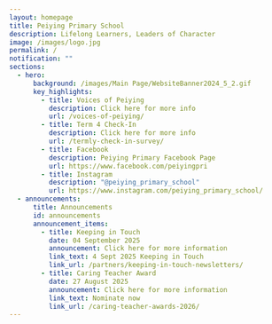 ```yaml
---
layout: homepage
title: Peiying Primary School
description: Lifelong Learners, Leaders of Character
image: /images/logo.jpg
permalink: /
notification: ""
sections:
  - hero:
      background: /images/Main Page/WebsiteBanner2024_5_2.gif
      key_highlights:
        - title: Voices of Peiying
          description: Click here for more info
          url: /voices-of-peiying/
        - title: Term 4 Check-In
          description: Click here for more info
          url: /termly-check-in-survey/
        - title: Facebook
          description: Peiying Primary Facebook Page
          url: https://www.facebook.com/peiyingpri
        - title: Instagram
          description: "@peiying_primary_school"
          url: https://www.instagram.com/peiying_primary_school/
  - announcements:
      title: Announcements
      id: announcements
      announcement_items:
        - title: Keeping in Touch
          date: 04 September 2025
          announcement: Click here for more information
          link_text: 4 Sept 2025 Keeping in Touch
          link_url: /partners/keeping-in-touch-newsletters/
        - title: Caring Teacher Award
          date: 27 August 2025
          announcement: Click here for more information
          link_text: Nominate now
          link_url: /caring-teacher-awards-2026/
---
```

